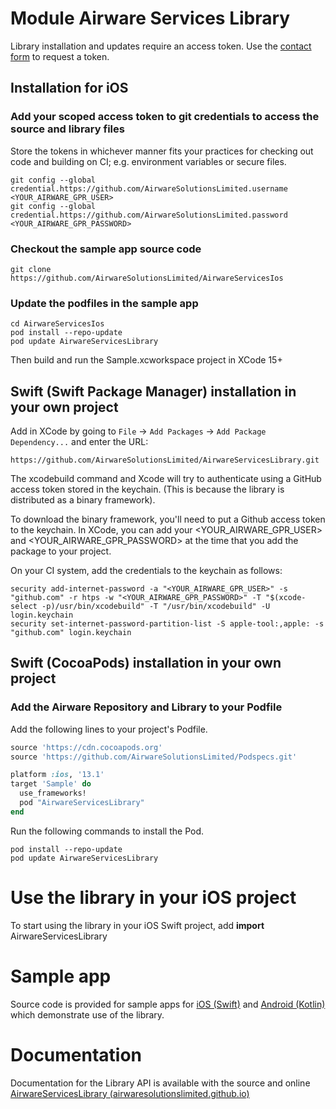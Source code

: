 # Module Airware Services Library

Library installation and updates require an access token. 
Use the [contact form](https://airware.aero/contact/) to request a token. 

## Installation for iOS


### Add your scoped access token to git credentials to access the source and library files

Store the tokens in whichever manner fits your practices for checking out code and building on CI; 
e.g. environment variables or secure files.

```
git config --global credential.https://github.com/AirwareSolutionsLimited.username <YOUR_AIRWARE_GPR_USER>
git config --global credential.https://github.com/AirwareSolutionsLimited.password <YOUR_AIRWARE_GPR_PASSWORD>
```



### Checkout the sample app source code

```
git clone https://github.com/AirwareSolutionsLimited/AirwareServicesIos
```

### Update the podfiles in the sample app
```
cd AirwareServicesIos
pod install --repo-update
pod update AirwareServicesLibrary
```

Then build and run the Sample.xcworkspace project in XCode 15+

## Swift (Swift Package Manager) installation in your own project

Add in XCode by going to `File` -> `Add Packages` -> `Add Package Dependency...` and enter the URL:
```
https://github.com/AirwareSolutionsLimited/AirwareServicesLibrary.git
```

The xcodebuild command and Xcode will try to authenticate using a GitHub access token stored in the keychain. (This is because the library is distributed as a binary framework).

To download the binary framework, you'll need to put a Github access token to the keychain.
In XCode, you can add your <YOUR_AIRWARE_GPR_USER> and <YOUR_AIRWARE_GPR_PASSWORD> at the time that you add the package to your project.

On your CI system, add the credentials to the keychain as follows:
```
security add-internet-password -a "<YOUR_AIRWARE_GPR_USER>" -s "github.com" -r htps -w "<YOUR_AIRWARE_GPR_PASSWORD>" -T "$(xcode-select -p)/usr/bin/xcodebuild" -T "/usr/bin/xcodebuild" -U login.keychain
security set-internet-password-partition-list -S apple-tool:,apple: -s "github.com" login.keychain
```  

## Swift (CocoaPods) installation in your own project


### Add the Airware Repository and Library to your Podfile

Add the following lines to your project's Podfile.
```rb
source 'https://cdn.cocoapods.org'
source 'https://github.com/AirwareSolutionsLimited/Podspecs.git'

platform :ios, '13.1'
target 'Sample' do
  use_frameworks!
  pod "AirwareServicesLibrary"
end
```

Run the following commands to install the Pod.
```batch
pod install --repo-update
pod update AirwareServicesLibrary
```

# Use the library in your iOS project

To start using the library in your iOS Swift project, add
**import** AirwareServicesLibrary

# Sample app
Source code is provided for sample apps for [iOS (Swift)](https://github.com/AirwareSolutionsLimited/AirwareServicesIos) and [Android (Kotlin)](https://github.com/AirwareSolutionsLimited/AirwareServicesAndroid) which demonstrate use of the library.

# Documentation
Documentation for the Library API is available with the source and online [AirwareServicesLibrary (airwaresolutionslimited.github.io)](https://airwaresolutionslimited.github.io/AirwareServicesLibrary/)

